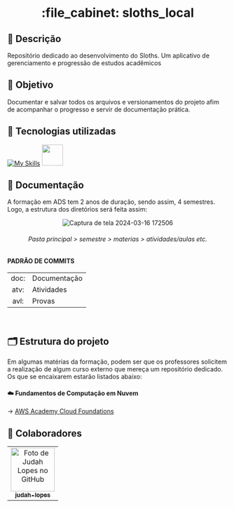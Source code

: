 <h1 align="center">:file_cabinet: sloths_local</h1>

## 📜 Descrição

Repositório dedicado ao desenvolvimento do Sloths. Um aplicativo de gerenciamento e progressão de estudos acadêmicos</a>

## :dart: Objetivo

Documentar e salvar todos os arquivos e versionamentos do projeto afim de acompanhar o progresso e servir de documentação prática.

## :wrench: Tecnologias utilizadas
<div>
   
   [![My Skills](https://skillicons.dev/icons?i=vscode,github,html,css,js,mysql,php)](https://skillicons.dev)  <img src="https://cdn.jsdelivr.net/gh/devicons/devicon@latest/icons/railway/railway-original.svg" width="48px;"/>
</div>

## 📝 Documentação

A formação em ADS tem 2 anos de duração, sendo assim, 4 semestres. Logo, a estrutura dos diretórios será feita assim:
<div align="center">
 
   ![Captura de tela 2024-03-16 172506](https://github.com/judah-lopes/fac_senac-ads/assets/134812191/eeff1b46-ddcc-421c-8be2-c9759f9f072d)
   ###### Pasta principal > semestre > materias > atividades/aulas etc.
</div>


#### PADRÃO DE COMMITS
<table>
  <tr>
    <td align="center">doc:</td>
    <td>Documentação</td>
  </tr>
  <tr>
    <td align="center">atv:</td>
    <td>Atividades</td>
  </tr>
  <tr>
    <td align="center">avl:</td>
    <td>Provas</td>
  </tr>
</table>
<br>

## 🗂️ Estrutura do projeto
Em algumas matérias da formação, podem ser que os professores solicitem a realização de algum curso externo que mereça um repositório dedicado. 
Os que se encaixarem estarão listados abaixo:

#### ☁️ Fundamentos de Computação em Nuvem 
-> <a href="https://github.com/judah-lopes/aws_academy-cloud_foundations/tree/main">AWS Academy Cloud Foundations<a>

## :handshake: Colaboradores

<table>
  <tr>
    <td align="center">
      <a href="https://github.com/judah-lopes">
        <img src="https://avatars.githubusercontent.com/u/134812191?s=400&u=00a571215f2ea321a8738af235cea655e1e36ec6&v=4" width="100px;" alt="Foto de Judah Lopes no GitHub"/><br>
        <sub>
          <b>judah-lopes</b>
        </sub>
      </a>
    </td>
  </tr>
</table>
